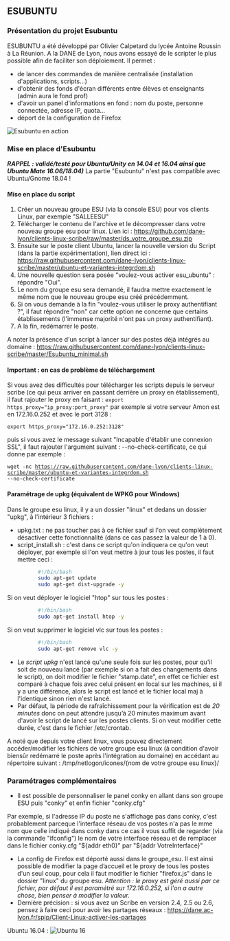 ## ESUBUNTU

### Présentation du projet Esubuntu

ESUBUNTU a été développé par Olivier Calpetard du lycée Antoine Roussin à La Réunion. A la DANE de Lyon, nous avons essayé de le scripter le plus possible afin de faciliter son déploiement.
Il permet :
* de lancer des commandes de manière centralisée (installation d'applications, scripts...)
* d'obtenir des fonds d'écran différents entre élèves et enseignants (admin aura le fond prof)
* d'avoir un panel d'informations en fond : nom du poste, personne connectée, adresse IP, quota... 
* déport de la configuration de Firefox

![Esubuntu en action](https://framapic.org/vSTaLit0PjRu/pA1mI9wIMjNm.png)


### Mise en place d'Esubuntu 

_**RAPPEL : validé/testé pour Ubuntu/Unity en 14.04 et 16.04 ainsi que Ubuntu Mate 16.06/18.04)**_
La partie "Esubuntu" n'est pas compatible avec Ubuntu/Gnome 18.04 !

#### Mise en place du script

1. Créer un nouveau groupe ESU (via la console ESU) pour vos clients Linux, par exemple "SALLEESU"
1. Télécharger le contenu de l'archive et le décompresser dans votre nouveau groupe esu pour linux.
Lien ici : https://github.com/dane-lyon/clients-linux-scribe/raw/master/ds_votre_groupe_esu.zip
1. Ensuite sur le poste client Ubuntu, lancer la nouvelle version du Script (dans la partie expérimentation), lien direct ici : 
https://raw.githubusercontent.com/dane-lyon/clients-linux-scribe/master/ubuntu-et-variantes-integrdom.sh
1. Une nouvelle question sera posée "voulez-vous activer esu_ubuntu" : répondre "Oui".
1. Le nom du groupe esu sera demandé, il faudra mettre exactement le même nom que le nouveau groupe esu créé précédemment.
1. Si on vous demande à la fin "voulez-vous utiliser le proxy authentifiant ?", il faut répondre "non" car cette option ne concerne que certains établissements (l'immense majorité n'ont pas un proxy authentifiant).
1. A la fin, redémarrer le poste.

A noter la présence d'un script à lancer sur des postes déjà intégrés au domaine : https://raw.githubusercontent.com/dane-lyon/clients-linux-scribe/master/Esubuntu_minimal.sh

#### Important : en cas de problème de téléchargement

Si vous avez des difficultés pour télécharger les scripts depuis le serveur scribe (ce qui peux arriver en passant derrière un proxy en établissement), il faut rajouter le proxy en faisant :
<code>export https_proxy="ip_proxy:port_proxy"</code>
par exemple si votre serveur Amon est en 172.16.0.252 et avec le port 3128 :

<code>export https_proxy="172.16.0.252:3128"</code>

puis si vous avez le message suivant "Incapable d'établir une connexion SSL", il faut rajouter l'argument suivant : --no-check-certificate, ce qui donne par exemple :

<code>wget -nc https://raw.githubusercontent.com/dane-lyon/clients-linux-scribe/master/ubuntu-et-variantes-integrdom.sh --no-check-certificate</code>

#### Paramétrage de upkg (équivalent de WPKG pour Windows)

Dans le groupe esu linux, il y a un dossier "linux" et dedans un dossier "upkg", à l'intérieur 3 fichiers :
* upkg.txt : ne pas toucher pas à ce fichier sauf si l'on veut complètement désactiver cette fonctionnalité (dans ce cas passez la valeur de 1 à 0).
* script_install.sh : c'est dans ce script qu'on indiquera ce qu'on veut déployer, par exemple si l'on veut mettre à jour tous les postes, il faut mettre ceci :

```bash
          #!/bin/bash
          sudo apt-get update
          sudo apt-get dist-upgrade -y
```
          
Si on veut déployer le logiciel "htop" sur tous les postes :

```bash
          #!/bin/bash
          sudo apt-get install htop -y
```
    
          
Si on veut supprimer le logiciel vlc sur tous les postes :

```bash
          #!/bin/bash
          sudo apt-get remove vlc -y
```
* Le *script upkg* n'est lancé qu'une seule fois sur les postes, pour qu'il soit de nouveau lancé (par exemple si on a fait 
des changements dans le script), on doit modifier le fichier "stamp.date", en effet ce fichier est comparé à chaque fois 
avec celui présent en local sur les machines, si il y a une différence, alors le script est lancé et le fichier local maj 
à l'identique sinon rien n'est lancé. 
* Par défaut, la période de rafraîchissement pour la vérification est de *20 minutes* donc on peut attendre jusqu’à 20 minutes 
maximum avant d'avoir le script de lancé sur les postes clients. Si on veut modifier cette durée, c'est dans le fichier 
/etc/crontab.

A noté que depuis votre client linux, vous pouvez directement accéder/modifier les fichiers de votre groupe esu linux (à condition d'avoir biensûr redémarré le poste après l'intégration au domaine) en accédant au répertoire suivant :
/tmp/netlogon/icones/{nom de votre groupe esu linux}/


### Paramétrages complémentaires

* Il est possible de personnaliser le panel conky en allant dans son groupe ESU puis "conky" et enfin fichier "conky.cfg"

Par exemple, si l'adresse IP du poste ne s'affichage pas dans conky, c'est probablement parceque l'interface réseau de vos postes n'a pas le mme nom que celle indiqué dans conky dans ce cas il vous suffit de regarder (via la commande "ifconfig") le nom de votre interface réseau et de remplacer dans le fichier conky.cfg "${addr eth0}" par "${addr VotreInterface}"

* La config de Firefox est déporté aussi dans le groupe_esu. Il est ainsi possible de modifier la page d’accueil et le proxy de tous les postes d'un seul coup, pour cela il faut modifier le fichier "firefox.js" dans le dossier "linux" du groupe esu.
_Attention : le proxy est géré aussi par ce fichier, par défaut il est paramétré sur 172.16.0.252, si l'on a autre chose, bien penser à modifier la valeur._
* Dernière précision : si vous avez un Scribe en version 2.4, 2.5 ou 2.6, pensez à faire ceci pour avoir les partages réseaux :
https://dane.ac-lyon.fr/spip/Client-Linux-activer-les-partages

Ubuntu 16.04 :
![Ubuntu 16](https://framapic.org/L6QaKVozF0qH/9ZOEjWqbw4Zn.png)
